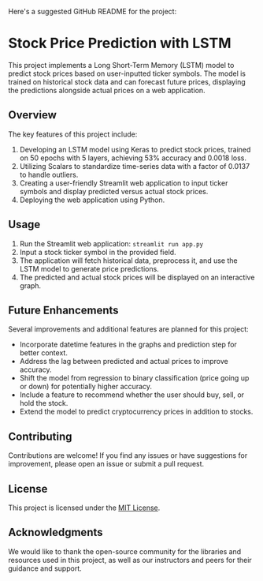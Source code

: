 Here's a suggested GitHub README for the project:

# Stock Price Prediction with LSTM

This project implements a Long Short-Term Memory (LSTM) model to predict stock prices based on user-inputted ticker symbols. The model is trained on historical stock data and can forecast future prices, displaying the predictions alongside actual prices on a web application.

## Overview

The key features of this project include:

1. Developing an LSTM model using Keras to predict stock prices, trained on 50 epochs with 5 layers, achieving 53% accuracy and 0.0018 loss.
2. Utilizing Scalars to standardize time-series data with a factor of 0.0137 to handle outliers.
3. Creating a user-friendly Streamlit web application to input ticker symbols and display predicted versus actual stock prices.
4. Deploying the web application using Python.

## Usage

1. Run the Streamlit web application: `streamlit run app.py`
2. Input a stock ticker symbol in the provided field.
3. The application will fetch historical data, preprocess it, and use the LSTM model to generate price predictions.
4. The predicted and actual stock prices will be displayed on an interactive graph.

## Future Enhancements

Several improvements and additional features are planned for this project:

- Incorporate datetime features in the graphs and prediction step for better context.
- Address the lag between predicted and actual prices to improve accuracy.
- Shift the model from regression to binary classification (price going up or down) for potentially higher accuracy.
- Include a feature to recommend whether the user should buy, sell, or hold the stock.
- Extend the model to predict cryptocurrency prices in addition to stocks.

## Contributing

Contributions are welcome! If you find any issues or have suggestions for improvement, please open an issue or submit a pull request.

## License

This project is licensed under the [MIT License](LICENSE).

## Acknowledgments

We would like to thank the open-source community for the libraries and resources used in this project, as well as our instructors and peers for their guidance and support.
